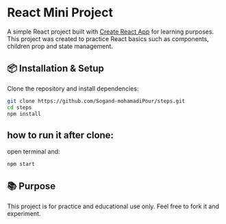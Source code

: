 # React Mini Project

A simple React project built with [Create React App](https://create-react-app.dev/) for learning purposes.  
This project was created to practice React basics such as components, children prop and state management.


## 📦 Installation & Setup
Clone the repository and install dependencies:

```bash
git clone https://github.com/Sogand-mohamadiPour/steps.git
cd steps
npm install
```

## how to run it after clone:
open terminal and:
```bash
npm start
```
## 📚 Purpose
This project is for practice and educational use only. Feel free to fork it and experiment.

